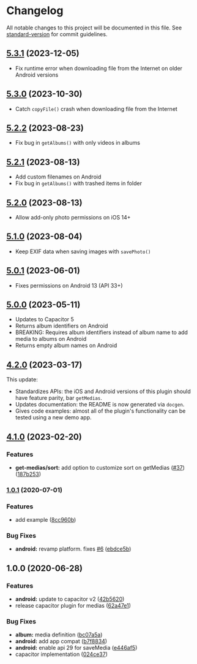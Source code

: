 # Changelog

All notable changes to this project will be documented in this file. See [standard-version](https://github.com/conventional-changelog/standard-version) for commit guidelines.

## [5.3.1](https://github.com/capacitor-community/media/compare/v5.3.0...v5.3.1) (2023-12-05)
- Fix runtime error when downloading file from the Internet on older Android versions

## [5.3.0](https://github.com/capacitor-community/media/compare/v5.2.2...v5.3.0) (2023-10-30)
- Catch `copyFile()` crash when downloading file from the Internet

## [5.2.2](https://github.com/capacitor-community/media/compare/v5.2.1...v5.2.2) (2023-08-23)
- Fix bug in `getAlbums()` with only videos in albums

## [5.2.1](https://github.com/capacitor-community/media/compare/v5.2.0...v5.2.1) (2023-08-13)
- Add custom filenames on Android
- Fix bug in `getAlbums()` with trashed items in folder

## [5.2.0](https://github.com/capacitor-community/media/compare/v5.1.0...v5.2.0) (2023-08-13)
- Allow add-only photo permissions on iOS 14+

## [5.1.0](https://github.com/capacitor-community/media/compare/v5.0.1...v5.1.0) (2023-08-04)
- Keep EXIF data when saving images with `savePhoto()`

## [5.0.1](https://github.com/capacitor-community/media/compare/v5.0.0...v5.0.1) (2023-06-01)
- Fixes permissions on Android 13 (API 33+)

## [5.0.0](https://github.com/capacitor-community/media/compare/4.2.0...v5.0.0) (2023-05-11)
- Updates to Capacitor 5
- Returns album identifiers on Android
- BREAKING: Requires album identifiers instead of album name to add media to albums on Android
- Returns empty album names on Android

## [4.2.0](https://github.com/capacitor-community/media/compare/v4.1.0...4.2.0) (2023-03-17)

This update:
- Standardizes APIs: the iOS and Android versions of this plugin should have feature parity, bar `getMedias`.
- Updates documentation: the README is now generated via `docgen`.
- Gives code examples: almost all of the plugin's functionality can be tested using a new demo app.

## [4.1.0](https://github.com/capacitor-community/media/compare/v4.0.0-0...v4.1.0) (2023-02-20)

### Features

* **get-medias/sort:** add option to customize sort on getMedias ([#37](https://github.com/capacitor-community/media/issues/37)) ([187b253](https://github.com/capacitor-community/media/commit/187b25308415403dc11637b0baa7bc199036735f))

### [1.0.1](https://github.com/capacitor-community/media/compare/v1.0.0...v1.0.1) (2020-07-01)

### Features

- add example ([8cc960b](https://github.com/capacitor-community/media/commit/8cc960badb058d2070f313f41def4577dedcc136))

### Bug Fixes

- **android:** revamp platform. fixes [#6](https://github.com/capacitor-community/media/issues/6) ([ebdce5b](https://github.com/capacitor-community/media/commit/ebdce5bc400447fbb54c50412842ca0ae5ea6920))

## 1.0.0 (2020-06-28)

### Features

- **android:** update to capacitor v2 ([42b5620](https://github.com/capacitor-community/media/commit/42b56204e5b9aeee7b66934774a174f4b6ab8afb))
- release capacitor plugin for medias ([62a47e1](https://github.com/capacitor-community/media/commit/62a47e16dfdd8070657d206fda0e8de981ecae9e))

### Bug Fixes

- **album:** media definition ([bc07a5a](https://github.com/capacitor-community/media/commit/bc07a5aec2608c28f5b821ec1c774bac17598435))
- **android:** add app compat ([b7f8834](https://github.com/capacitor-community/media/commit/b7f8834d8ba372fa521e800383de38ace35d1321))
- **android:** enable api 29 for saveMedia ([e446af5](https://github.com/capacitor-community/media/commit/e446af568d60fdbe8809e10559a059ad94ab1ece))
- capacitor implementation ([024ce37](https://github.com/capacitor-community/media/commit/024ce37f2a14d3da676cad464af5f0d1eb5fb2a3))

